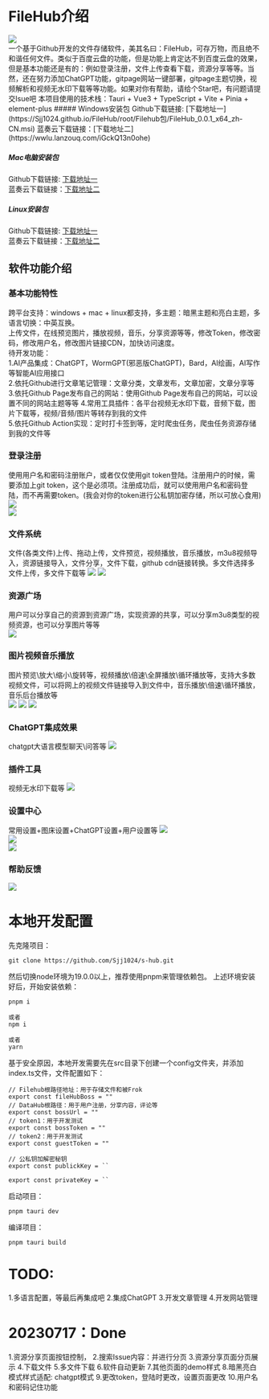# FileHub介绍 
<div style="align: center">
<img src="https://cdn.staticaly.com/gh/1024huijia/QingChunMeizi@master/fileHub.3z5pyj461dq0.webp"/>
</div>
一个基于Github开发的文件存储软件，美其名曰：FileHub，可存万物，而且绝不和谐任何文件。类似于百度云盘的功能，但是功能上肯定达不到百度云盘的效果，但是基本功能还是有的：例如登录注册，文件上传查看下载，资源分享等等。当然，还在努力添加ChatGPT功能，gitpage网站一键部署，gitpage主题切换，视频解析和视频无水印下载等等功能。如果对你有帮助，请给个Star吧，有问题请提交Isue吧  
本项目使用的技术栈：Tauri + Vue3 + TypeScript + Vite + Pinia + element-plus  
##### Windows安装包  
Github下载链接: [下载地址一](https://Sjj1024.github.io/FileHub/root/Filehub包/FileHub_0.0.1_x64_zh-CN.msi)  
蓝奏云下载链接：[下载地址二](https://wwlu.lanzouq.com/iGckQ13n0ohe)
  
##### Mac电脑安装包  
Github下载链接: [下载地址一](https://Sjj1024.github.io/FileHub/root/Filehub包/FileHub_0.0.1_x64.dmg)  
蓝奏云下载链接：[下载地址二](https://wwlu.lanzouq.com/irHWY13n0nyf)
  
##### Linux安装包  
Github下载链接: [下载地址一](https://wwlu.lanzouq.com/iMGYD13n0o7ehttps://Sjj1024.github.io/FileHub/root/Filehub包/file-hub_0.0.1_amd64.deb)  
蓝奏云下载链接：[下载地址二](https://wwlu.lanzouq.com/iMGYD13n0o7e)


## 软件功能介绍
### 基本功能特性
跨平台支持：windows + mac + linux都支持，多主题：暗黑主题和亮白主题，多语言切换：中英互换。   
上传文件，在线预览图片，播放视频，音乐，分享资源等等，修改Token，修改密码，修改用户名，修改图片链接CDN，加快访问速度。     
待开发功能：  
1.AI产品集成：ChatGPT，WormGPT(邪恶版ChatGPT)，Bard，AI绘画，AI写作等智能AI应用接口  
2.依托Github进行文章笔记管理：文章分类，文章发布，文章加密，文章分享等  
3.依托Github Page发布自己的网站：使用Github Page发布自己的网站，可以设置不同的网站主题等等
4.常用工具插件：各平台视频无水印下载，音频下载，图片下载等，视频/音频/图片等转存到我的文件  
5.依托Github Action实现：定时打卡签到等，定时爬虫任务，爬虫任务资源存储到我的文件等  

### 登录注册  
使用用户名和密码注册账户，或者仅仅使用git token登陆。注册用户的时候，需要添加上git token，这个是必须项。注册成功后，就可以使用用户名和密码登陆，而不再需要token。(我会对你的token进行公私钥加密存储，所以可放心食用)
![](https://cdn.staticaly.com/gh/1024huijia/QingChunMeizi@master/20230720/image.2uh6124tv4a0.webp)  
![](https://cdn.staticaly.com/gh/1024huijia/QingChunMeizi@master/20230726/image.3p83ldepb780.webp)  


### 文件系统  
文件(各类文件)上传、拖动上传，文件预览，视频播放，音乐播放，m3u8视频导入，资源链接导入，文件分享，文件下载，github cdn链接转换。多文件选择多文件上传，多文件下载等
![](https://cdn.staticaly.com/gh/1024huijia/QingChunMeizi@master/20230720/image.4ikm9oo3l3m0.webp)
![](https://cdn.staticaly.com/gh/1024huijia/QingChunMeizi@master/20230720/image.5nlodjb062c0.webp)

### 资源广场  
用户可以分享自己的资源到资源广场，实现资源的共享，可以分享m3u8类型的视频资源，也可以分享图片等等  
![](https://cdn.staticaly.com/gh/1024huijia/QingChunMeizi@master/20230726/image.7lcpf67knyo0.webp)

### 图片视频音乐播放  
图片预览\放大\缩小\旋转等，视频播放\倍速\全屏播放\循环播放等，支持大多数视频文件，可以将网上的视频文件链接导入到文件中，音乐播放\倍速\循环播放，音乐后台播放等   
![](https://cdn.staticaly.com/gh/1024huijia/QingChunMeizi@master/20230720/image.69xjc9jm1800.webp)
![](https://cdn.staticaly.com/gh/1024huijia/QingChunMeizi@master/20230720/image.26skfpadn5og.webp)
![](https://cdn.staticaly.com/gh/1024huijia/QingChunMeizi@master/20230720/image.2whu0rbw5la0.webp)  

### ChatGPT集成效果
chatgpt大语言模型聊天\问答等
![](https://cdn.staticaly.com/gh/1024huijia/QingChunMeizi@master/20230720/image.32nkp0ib2r20.webp)  


### 插件工具  
视频无水印下载等
![](https://cdn.staticaly.com/gh/1024huijia/QingChunMeizi@master/20230726/image.61j93kheyy80.webp)  

### 设置中心   
常用设置+图床设置+ChatGPT设置+用户设置等
![](https://cdn.staticaly.com/gh/1024huijia/QingChunMeizi@master/20230726/image.7ifcl62dqew0.webp)  
![](https://cdn.staticaly.com/gh/1024huijia/QingChunMeizi@master/20230726/image.2myajqua1sy0.webp)  
![](https://cdn.staticaly.com/gh/1024huijia/QingChunMeizi@master/20230726/image.9e8nookw6o0.webp)  

### 帮助反馈  
![](https://cdn.staticaly.com/gh/1024huijia/QingChunMeizi@master/20230726/image.2umhfyy4khq0.webp)


# 本地开发配置
先克隆项目：
```
git clone https://github.com/Sjj1024/s-hub.git
```

然后切换node环境为19.0.0以上，推荐使用pnpm来管理依赖包。
上述环境安装好后，开始安装依赖：
```
pnpm i

或者
npm i

或者
yarn
```


基于安全原因，本地开发需要先在src目录下创建一个config文件夹，并添加index.ts文件，文件配置如下：
```
// Filehub根路径地址：用于存储文件和被Frok
export const fileHubBoss = ""
// DataHub根路径：用于用户注册，分享内容，评论等
export const bossUrl = ""
// token1：用于开发测试
export const bossToken = ""
// token2：用于开发测试
export const guestToken = ""

// 公私钥加解密秘钥
export const publickKey = ``

export const privateKey = ``
```

启动项目：
```
pnpm tauri dev
```

编译项目：
```
pnpm tauri build
```


# TODO:
1.多语言配置，等最后再集成吧
2.集成ChatGPT
3.开发文章管理
4.开发网站管理



# 20230717：Done
1.资源分享页面按钮控制，
2.搜索Issue内容：并进行分页
3.资源分享页面分页展示
4.下载文件
5.多文件下载
6.软件自动更新
7.其他页面的demo样式
8.暗黑亮白模式样式适配: chatgpt模式
9.更改token，登陆时更改，设置页面更改
10.用户名和密码记住功能